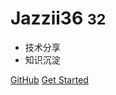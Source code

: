 <!-- _coverpage.md -->

# Jazzii36 <small>32</small>

- 技术分享
- 知识沉淀

[GitHub](https://github.com/jazzii36)
[Get Started](#docsify)